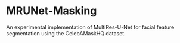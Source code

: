 # MRUNet-Masking
An experimental implementation of MultiRes-U-Net for facial feature segmentation using the CelebAMaskHQ dataset.
